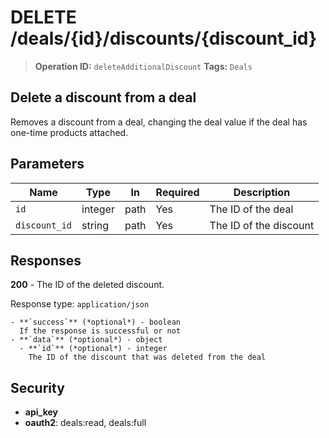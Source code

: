 # DELETE /deals/{id}/discounts/{discount_id}

> **Operation ID:** `deleteAdditionalDiscount`
> **Tags:** `Deals`

## Delete a discount from a deal

Removes a discount from a deal, changing the deal value if the deal has one-time products attached.

## Parameters

| Name | Type | In | Required | Description |
|------|------|-------|----------|-------------|
| `id` | integer | path | Yes | The ID of the deal |
| `discount_id` | string | path | Yes | The ID of the discount |

## Responses

**200** - The ID of the deleted discount.

Response type: `application/json`

```
- **`success`** (*optional*) - boolean
  If the response is successful or not
- **`data`** (*optional*) - object
  - **`id`** (*optional*) - integer
    The ID of the discount that was deleted from the deal
```


## Security

- **api_key**
- **oauth2**: deals:read, deals:full